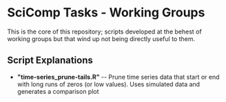 # SciComp Tasks - Working Groups

This is the core of this repository; scripts developed at the behest of working groups but that wind up not being directly useful to them.

## Script Explanations

- **"time-series_prune-tails.R"** -- Prune time series data that start or end with long runs of zeros (or low values). Uses simulated data and generates a comparison plot


